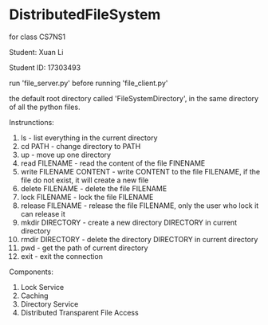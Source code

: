 # DistributedFileSystem
for class CS7NS1

Student: Xuan Li

Student ID: 17303493

run 'file_server.py' before running 'file_client.py'

the default root directory called 'FileSystemDirectory', in the same directory of all the python files.

Instrunctions:
1. ls   -  list everything in the current directory
2. cd PATH  -  change directory to PATH
3. up   -  move up one directory
4. read FILENAME  -  read the content of the file FINENAME
5. write FILENAME CONTENT   -  write CONTENT to the file FILENAME, if the file do not exist, it will create a new file
6. delete FILENAME  -  delete the file FILENAME
7. lock FILENAME  -  lock the file FILENAME
8. release FILENAME   -  release the file FILENAME, only the user who lock it can release it
9. mkdir DIRECTORY  -  create a new directory DIRECTORY in current directory
10. rmdir DIRECTORY  -  delete the directory DIRECTORY in current directory
11. pwd   -  get the path of current directory
12. exit  -  exit the connection

Components:
1. Lock Service
2. Caching
3. Directory Service
4. Distributed Transparent File Access
